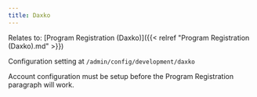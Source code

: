 ```yaml
---
title: Daxko
---
```


Relates to: [Program Registration (Daxko)]({{< relref "Program Registration (Daxko).md" >}})

Configuration setting at `/admin/config/development/daxko`

Account configuration must be setup before the Program Registration paragraph will work.
